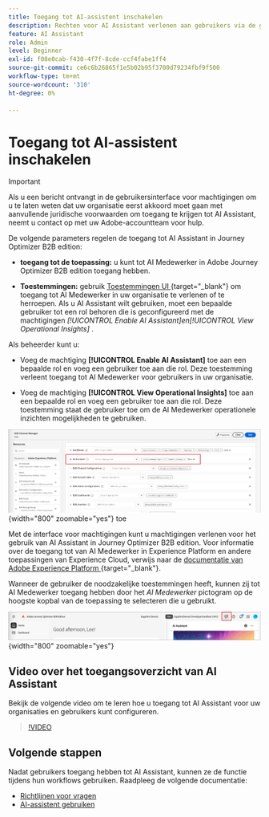 ```yaml
---
title: Toegang tot AI-assistent inschakelen
description: Rechten voor AI Assistant verlenen aan gebruikers via de gebruikersinterface voor machtigingen om toegang in Journey Optimizer B2B edition mogelijk te maken.
feature: AI Assistant
role: Admin
level: Beginner
exl-id: f08e0cab-f430-4f7f-8cde-ccf4fabe1ff4
source-git-commit: ce6c6b26865f1e5b02b95f3700d79234fbf9f500
workflow-type: tm+mt
source-wordcount: '310'
ht-degree: 0%

---
```


# Toegang tot AI-assistent inschakelen

>[!IMPORTANT]
>
>Als u een bericht ontvangt in de gebruikersinterface voor machtigingen om u te laten weten dat uw organisatie eerst akkoord moet gaan met aanvullende juridische voorwaarden om toegang te krijgen tot AI Assistant, neemt u contact op met uw Adobe-accountteam voor hulp.

De volgende parameters regelen de toegang tot AI Assistant in Journey Optimizer B2B edition:

* **toegang tot de toepassing:** u kunt tot AI Medewerker in Adobe Journey Optimizer B2B edition toegang hebben.

* **Toestemmingen:** gebruik [ Toestemmingen UI ](https://experienceleague.adobe.com/en/docs/experience-platform/access-control/abac/permissions-ui/permissions){target="_blank"} om toegang tot AI Medewerker in uw organisatie te verlenen of te herroepen. Als u AI Assistant wilt gebruiken, moet een bepaalde gebruiker tot een rol behoren die is geconfigureerd met de machtigingen _[!UICONTROL Enable AI Assistant]_en_[!UICONTROL View Operational Insights]_ .

Als beheerder kunt u:

* Voeg de machtiging **[!UICONTROL Enable AI Assistant]** toe aan een bepaalde rol en voeg een gebruiker toe aan die rol. Deze toestemming verleent toegang tot AI Medewerker voor gebruikers in uw organisatie.

* Voeg de machtiging **[!UICONTROL View Operational Insights]** toe aan een bepaalde rol en voeg een gebruiker toe aan die rol. Deze toestemming staat de gebruiker toe om de AI Medewerker operationele inzichten mogelijkheden te gebruiken.

![ wijs AI Hulp toestemmingen ](./assets/ai-assistant-permissions.png){width="800" zoomable="yes"} toe

Met de interface voor machtigingen kunt u machtigingen verlenen voor het gebruik van AI Assistant in Journey Optimizer B2B edition. Voor informatie over de toegang tot van AI Medewerker in Experience Platform en andere toepassingen van Experience Cloud, verwijs naar de [ documentatie van Adobe Experience Platform ](https://experienceleague.adobe.com/en/docs/experience-platform/ai-assistant/access){target="_blank"}.

Wanneer de gebruiker de noodzakelijke toestemmingen heeft, kunnen zij tot AI Medewerker toegang hebben door het _AI Medewerker_ pictogram op de hoogste kopbal van de toepassing te selecteren die u gebruikt.

![ AI Hulp pictogram in de toepassingskopbal ](./assets/ai-assistant-icon-header.png){width="800" zoomable="yes"}

## Video over het toegangsoverzicht van AI Assistant

Bekijk de volgende video om te leren hoe u toegang tot AI Assistant voor uw organisaties en gebruikers kunt configureren.

>[!VIDEO](https://video.tv.adobe.com/v/3436470/?learn=on)

## Volgende stappen

Nadat gebruikers toegang hebben tot AI Assistant, kunnen ze de functie tijdens hun workflows gebruiken. Raadpleeg de volgende documentatie:

* [Richtlijnen voor vragen](./question-guidance.md)
* [AI-assistent gebruiken](./use-ai-assistant.md)
